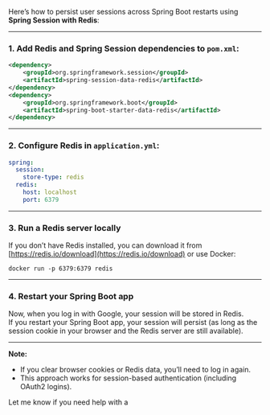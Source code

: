 Here’s how to persist user sessions across Spring Boot restarts using **Spring Session with Redis**:

---

### 1. **Add Redis and Spring Session dependencies to `pom.xml`:**
```xml
<dependency>
    <groupId>org.springframework.session</groupId>
    <artifactId>spring-session-data-redis</artifactId>
</dependency>
<dependency>
    <groupId>org.springframework.boot</groupId>
    <artifactId>spring-boot-starter-data-redis</artifactId>
</dependency>
```

---

### 2. **Configure Redis in `application.yml`:**
```yaml
spring:
  session:
    store-type: redis
  redis:
    host: localhost
    port: 6379
```

---

### 3. **Run a Redis server locally**  
If you don’t have Redis installed, you can download it from [https://redis.io/download](https://redis.io/download) or use Docker:

```
docker run -p 6379:6379 redis
```

---

### 4. **Restart your Spring Boot app**  
Now, when you log in with Google, your session will be stored in Redis.  
If you restart your Spring Boot app, your session will persist (as long as the session cookie in your browser and the Redis server are still available).

---

**Note:**  
- If you clear browser cookies or Redis data, you’ll need to log in again.
- This approach works for session-based authentication (including OAuth2 logins).

Let me know if you need help with a
